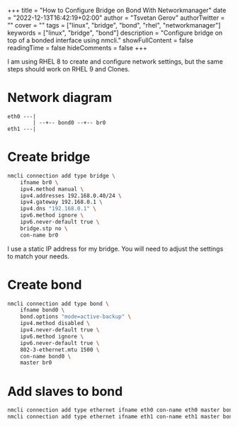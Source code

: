 +++
title = "How to Configure Bridge on Bond With Networkmanager"
date = "2022-12-13T16:42:19+02:00"
author = "Tsvetan Gerov"
authorTwitter = ""
cover = ""
tags = ["linux", "bridge", "bond", "rhel", "networkmanager"]
keywords = ["linux", "bridge", "bond"]
description = "Configure bridge on top of a bonded interface using nmcli."
showFullContent = false
readingTime = false
hideComments = false
+++

I am using RHEL 8 to create and configure network settings, but the same steps should work on RHEL 9 and Clones.

# Network diagram

```
eth0 ---|
        | --+-- bond0 --+-- br0
eth1 ---|
```

# Create bridge
```bash
nmcli connection add type bridge \
    ifname br0 \
    ipv4.method manual \
    ipv4.addresses 192.168.0.40/24 \
    ipv4.gateway 192.168.0.1 \
    ipv4.dns "192.168.0.1" \
    ipv6.method ignore \
    ipv6.never-default true \
    bridge.stp no \
    con-name br0
```

I use a static IP address for my bridge. You will need to adjust the settings to match your needs.

# Create bond
```bash
nmcli connection add type bond \
    ifname bond0 \
    bond.options "mode=active-backup" \
    ipv4.method disabled \
    ipv4.never-default true \
    ipv6.method ignore \
    ipv6.never-default true \
    802-3-ethernet.mtu 1500 \
    con-name bond0 \
    master br0
```

# Add slaves to bond
```bash
nmcli connection add type ethernet ifname eth0 con-name eth0 master bond0
nmcli connection add type ethernet ifname eth1 con-name eth1 master bond0
```
